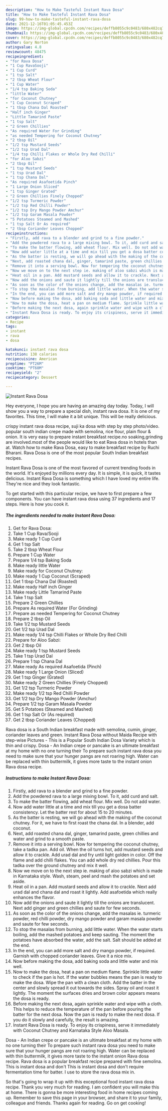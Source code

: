 ```yaml
---
description: "How to Make Tasteful Instant Rava Dosa"
title: "How to Make Tasteful Instant Rava Dosa"
slug: 99-how-to-make-tasteful-instant-rava-dosa
date: 2021-12-16T01:05:45.453Z
image: https://img-global.cpcdn.com/recipes/deffb8055c9c0483/680x482cq70/instant-rava-dosa-recipe-main-photo.jpg
thumbnail: https://img-global.cpcdn.com/recipes/deffb8055c9c0483/680x482cq70/instant-rava-dosa-recipe-main-photo.jpg
cover: https://img-global.cpcdn.com/recipes/deffb8055c9c0483/680x482cq70/instant-rava-dosa-recipe-main-photo.jpg
author: Gary Norton
ratingvalue: 4.8
reviewcount: 48475
recipeingredient:
- "for Rava Dosa"
- "1 Cup RavaSooji"
- "1 Cup Curd"
- "1 tsp Salt"
- "2 tbsp Wheat Flour"
- "1 Cup Water"
- "1/4 tsp Baking Soda"
- "little Water"
- "for Coconut Chutney"
- "1 Cup Coconut Scraped"
- "1 tbsp Chana Dal Roasted"
- "Half inch Ginger"
- "Little Tamarind Paste"
- "1 tsp Salt"
- "2 Green Chillies"
- "As required Water For Grinding"
- "as needed Tempering for Coconut Chutney"
- "2 tbsp Oil"
- "1/2 tsp Mustard Seeds"
- "1/2 tsp Urad Dal"
- "1/4 tsp Chilli Flakes or Whole Dry Red Chilli"
- "for Aloo Sabzi"
- "2 tbsp Oil"
- "1 tsp Mustard Seeds"
- "1 tsp Urad Dal"
- "1 tsp Chana Dal"
- "As required Asafoetida Pinch"
- "1 Large Onion Sliced"
- "1 tsp Ginger Grated"
- "2 Green Chillies Finely Chopped"
- "1/2 tsp Turmeric Powder"
- "1/2 tsp Red Chilli Powder"
- "1/2 tsp Dry Mango Powder Amchur"
- "1/2 tsp Garam Masala Powder"
- "5 Potatoes Steamed and Mashed"
- "1 tsp Salt Or As required"
- "2 tbsp Coriander Leaves Chopped"
recipeinstructions:
- "Firstly, add rava to a blender and grind to a fine powder."
- "Add the powdered rava to a large mixing bowl. To it, add curd and salt."
- "To make the batter flowing, add wheat flour. Mix well. Do not add water."
- "Now add water little at a time and mix till you get a dosa batter consistency. Let the batter rest for about 15 to 20 minutes."
- "As the batter is resting, we will go ahead with the making of the coconut chutney. For it, we have to first roast the chana dal. In a blender, add coconut."
- "Next, add roasted chana dal, ginger, tamarind paste, green chillies and water and grind to a smooth paste."
- "Remove it into a serving bowl. Now for tempering the coconut chutney, take a tadka pan. Add oil. When the oil turns hot, add mustard seeds and allow it to crackle. Add urad dal and fry until light golden in color. Off the flame and add chilli flakes. You can add whole dry red chillies. Pour this tadka over the ground chutney and mix it well."
- "Now we move on to the next step ie. making of aloo sabzi which is made in Karnataka style. Wash, steam, peel and mash the potatoes and set aside."
- "Heat oil in a pan. Add mustard seeds and allow it to crackle. Next add urad dal and chana dal and roast it lightly. Add asafoetida which really enhances the flavor."
- "Now add the onions and saute it lightly till the onions are translucent. Next add ginger and green chillies and saute for few seconds."
- "As soon as the color of the onions change, add the masalas ie. turmeric powder, red chilli powder, dry mango powder and garam masala powder and saute for few seconds."
- "To stop the masalas from burning, add little water. When the water starts boiling, add the mashed potatoes and keep sauting. The moment the potatoes have absorbed the water, add the salt. Salt should be added at the end."
- "In the end, you can add more salt and dry mango powder, if required. Garnish with chopped coriander leaves. Give it a nice mix."
- "Now before making the dosa, add baking soda and little water and mix well."
- "Now to make the dosa, heat a pan on medium flame. Sprinkle little water to check if the pan is hot. If the water bubbles means the pan is ready to make the dosa. Wipe the pan with a clean cloth. Add the batter in the center and slowly spread it out towards the sides. Spray oil and roast it lightly. The moment the surfaces dries and brown color appears means the dosa is ready."
- "Before making the next dosa, again sprinkle water and wipe with a cloth. This helps to reduce the temperature of the pan before pouring the batter for the next dosa. Now the pan is ready to make the next dosa. If you do it slowly and carefully, the result is amazing."
- "Instant Rava Dosa is ready. To enjoy its crispiness, serve it immediately with Coconut Chutney and Karnataka Style Aloo Masala."
categories:
- Recipe
tags:
- instant
- rava
- dosa

katakunci: instant rava dosa 
nutrition: 138 calories
recipecuisine: American
preptime: "PT26M"
cooktime: "PT60M"
recipeyield: "2"
recipecategory: Dessert

---
```



![Instant Rava Dosa](https://img-global.cpcdn.com/recipes/deffb8055c9c0483/680x482cq70/instant-rava-dosa-recipe-main-photo.jpg)

Hey everyone, I hope you are having an amazing day today. Today, I will show you a way to prepare a special dish, instant rava dosa. It is one of my favorites. This time, I will make it a bit unique. This will be really delicious.

crispy instant rava dosa recipe, suji ka dosa with step by step photo/video. popular south indian crepe made with semolina, rice flour, plain flour &amp; onion. It is very easy to prepare instant breakfast recipe.no soaking,grinding are involved.most of the people would like to eat Rava dosa in hotels than at. Watch how to make Rava Dosa, easy to make breakfast recipe by Ruchi Bharani. Rava Dosa is one of the most popular South Indian breakfast recipes.

Instant Rava Dosa is one of the most favored of current trending foods in the world. It's enjoyed by millions every day. It is simple, it is quick, it tastes delicious. Instant Rava Dosa is something which I have loved my entire life. They're nice and they look fantastic.


To get started with this particular recipe, we have to first prepare a few components. You can have instant rava dosa using 37 ingredients and 17 steps. Here is how you cook it.

<!--inarticleads1-->

##### The ingredients needed to make Instant Rava Dosa:

1. Get for Rava Dosa:
1. Take 1 Cup Rava/Sooji
1. Make ready 1 Cup Curd
1. Get 1 tsp Salt
1. Take 2 tbsp Wheat Flour
1. Prepare 1 Cup Water
1. Prepare 1/4 tsp Baking Soda
1. Make ready little Water
1. Make ready for Coconut Chutney:
1. Make ready 1 Cup Coconut (Scraped)
1. Get 1 tbsp Chana Dal (Roasted)
1. Make ready Half inch Ginger
1. Make ready Little Tamarind Paste
1. Take 1 tsp Salt
1. Prepare 2 Green Chillies
1. Prepare As required Water (For Grinding)
1. Prepare as needed Tempering for Coconut Chutney
1. Prepare 2 tbsp Oil
1. Take 1/2 tsp Mustard Seeds
1. Get 1/2 tsp Urad Dal
1. Make ready 1/4 tsp Chilli Flakes or Whole Dry Red Chilli
1. Prepare for Aloo Sabzi:
1. Get 2 tbsp Oil
1. Make ready 1 tsp Mustard Seeds
1. Take 1 tsp Urad Dal
1. Prepare 1 tsp Chana Dal
1. Make ready As required Asafoetida (Pinch)
1. Make ready 1 Large Onion (Sliced)
1. Get 1 tsp Ginger (Grated)
1. Make ready 2 Green Chillies (Finely Chopped)
1. Get 1/2 tsp Turmeric Powder
1. Make ready 1/2 tsp Red Chilli Powder
1. Get 1/2 tsp Dry Mango Powder (Amchur)
1. Prepare 1/2 tsp Garam Masala Powder
1. Get 5 Potatoes (Steamed and Mashed)
1. Get 1 tsp Salt Or (As required)
1. Get 2 tbsp Coriander Leaves (Chopped)


Rava dosa is a South Indian breakfast made with semolina, cumin, ginger, coriander leaves and green. Instant Rava Dosa without Maida Recipe with step-wise Pictures - This is a Popular South Indian Dosa Variety which is thin and crispy. Dosa - An Indian crepe or pancake is an ultimate breakfast at my home with no one turning their To prepare such instant rava dosa you need to make sure that your hunger pangs are not roaring high. Water can be replaced with thin buttermilk, it gives more taste to the instant onion Rava dosa recipe. 

<!--inarticleads2-->

##### Instructions to make Instant Rava Dosa:

1. Firstly, add rava to a blender and grind to a fine powder.
1. Add the powdered rava to a large mixing bowl. To it, add curd and salt.
1. To make the batter flowing, add wheat flour. Mix well. Do not add water.
1. Now add water little at a time and mix till you get a dosa batter consistency. Let the batter rest for about 15 to 20 minutes.
1. As the batter is resting, we will go ahead with the making of the coconut chutney. For it, we have to first roast the chana dal. In a blender, add coconut.
1. Next, add roasted chana dal, ginger, tamarind paste, green chillies and water and grind to a smooth paste.
1. Remove it into a serving bowl. Now for tempering the coconut chutney, take a tadka pan. Add oil. When the oil turns hot, add mustard seeds and allow it to crackle. Add urad dal and fry until light golden in color. Off the flame and add chilli flakes. You can add whole dry red chillies. Pour this tadka over the ground chutney and mix it well.
1. Now we move on to the next step ie. making of aloo sabzi which is made in Karnataka style. Wash, steam, peel and mash the potatoes and set aside.
1. Heat oil in a pan. Add mustard seeds and allow it to crackle. Next add urad dal and chana dal and roast it lightly. Add asafoetida which really enhances the flavor.
1. Now add the onions and saute it lightly till the onions are translucent. Next add ginger and green chillies and saute for few seconds.
1. As soon as the color of the onions change, add the masalas ie. turmeric powder, red chilli powder, dry mango powder and garam masala powder and saute for few seconds.
1. To stop the masalas from burning, add little water. When the water starts boiling, add the mashed potatoes and keep sauting. The moment the potatoes have absorbed the water, add the salt. Salt should be added at the end.
1. In the end, you can add more salt and dry mango powder, if required. Garnish with chopped coriander leaves. Give it a nice mix.
1. Now before making the dosa, add baking soda and little water and mix well.
1. Now to make the dosa, heat a pan on medium flame. Sprinkle little water to check if the pan is hot. If the water bubbles means the pan is ready to make the dosa. Wipe the pan with a clean cloth. Add the batter in the center and slowly spread it out towards the sides. Spray oil and roast it lightly. The moment the surfaces dries and brown color appears means the dosa is ready.
1. Before making the next dosa, again sprinkle water and wipe with a cloth. This helps to reduce the temperature of the pan before pouring the batter for the next dosa. Now the pan is ready to make the next dosa. If you do it slowly and carefully, the result is amazing.
1. Instant Rava Dosa is ready. To enjoy its crispiness, serve it immediately with Coconut Chutney and Karnataka Style Aloo Masala.


Dosa - An Indian crepe or pancake is an ultimate breakfast at my home with no one turning their To prepare such instant rava dosa you need to make sure that your hunger pangs are not roaring high. Water can be replaced with thin buttermilk, it gives more taste to the instant onion Rava dosa recipe. Rava dosa is a popular breakfast recipe prepared with fine semolina. This is instant dosa and don&#39;t This is instant dosa and don&#39;t require fermentation time for batter. I use to store the rava dosa mix in. 

So that's going to wrap it up with this exceptional food instant rava dosa recipe. Thank you very much for reading. I am confident you will make this at home. There is gonna be more interesting food in home recipes coming up. Remember to save this page in your browser, and share it to your family, colleague and friends. Thanks again for reading. Go on get cooking!
